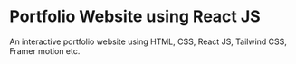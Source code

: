 # Portfolio Website using React JS
 An interactive portfolio website using HTML, CSS, React JS, Tailwind CSS, Framer motion etc.
